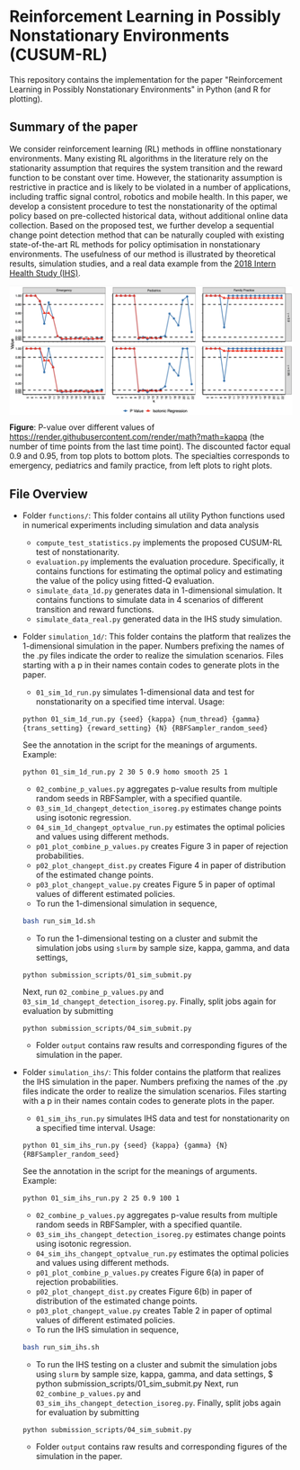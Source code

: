 # Reinforcement Learning in Possibly Nonstationary Environments (CUSUM-RL)

This repository contains the implementation for the paper "Reinforcement Learning in Possibly Nonstationary Environments" in Python (and R for plotting).


## Summary of the paper

We consider reinforcement learning (RL) methods in offline nonstationary environments. Many existing RL algorithms in the literature rely on the stationarity assumption that requires the system transition and the reward function to be constant over time. However, the stationarity assumption is restrictive in practice and is likely to be violated in a number of applications, including traffic signal control, robotics and mobile health. In this paper, we develop a consistent procedure to test the nonstationarity of the optimal policy based on pre-collected historical data, without additional online data collection. Based on the proposed test, we further develop a sequential change point detection method that can be naturally coupled with existing state-of-the-art RL methods for policy optimisation in nonstationary environments. The usefulness of our method is illustrated by theoretical results, simulation studies, and a real data example from the [2018 Intern Health Study (IHS)](https://www.srijan-sen-lab.com/intern-health-study).

<img align="center" src="data_pvalue.png" alt="drawing" width="1000">

**Figure**: P-value over different values of https://render.githubusercontent.com/render/math?math=kappa (the number of time points from the last time point). The discounted factor equal 0.9 and 0.95, from top plots to bottom plots. The specialties corresponds to emergency, pediatrics and family practice, from left plots to right plots.

## File Overview

- Folder `functions/`: This folder contains all utility Python functions used in numerical experiments including simulation and data analysis
    - `compute_test_statistics.py` implements the proposed CUSUM-RL test of nonstationarity.
    - `evaluation.py` implements the evaluation procedure. Specifically, it contains functions for estimating the optimal policy and estimating the value of the policy using fitted-Q evaluation.
    - `simulate_data_1d.py` generates data in 1-dimensional simulation. It contains functions to simulate data in 4 scenarios of different transition and reward functions.
    - `simulate_data_real.py` generated data in the IHS study simulation.

- Folder `simulation_1d/`: This folder contains the platform that realizes the 1-dimensional simulation in the paper. Numbers prefixing the names of the .py files indicate the order to realize the simulation scenarios. Files starting with a p in their names contain codes to generate plots in the paper. 
    - `01_sim_1d_run.py` simulates 1-dimensional data and test for nonstationarity on a specified time interval. Usage:
    ```console
    python 01_sim_1d_run.py {seed} {kappa} {num_thread} {gamma} {trans_setting} {reward_setting} {N} {RBFSampler_random_seed}
    ```
    See the annotation in the script for the meanings of arguments. Example:
    ```console
    python 01_sim_1d_run.py 2 30 5 0.9 homo smooth 25 1
    ```
    - `02_combine_p_values.py` aggregates p-value results from multiple random seeds in RBFSampler, with a specified quantile.
    - `03_sim_1d_changept_detection_isoreg.py` estimates change points using isotonic regression.
    - `04_sim_1d_changept_optvalue_run.py` estimates the optimal policies and values using different methods.
    - `p01_plot_combine_p_values.py` creates Figure 3 in paper of rejection probabilities. 
    - `p02_plot_changept_dist.py` creates Figure 4 in paper of distribution of the estimated change points.
    - `p03_plot_changept_value.py` creates Figure 5 in paper of optimal values of different estimated policies.
    - To run the 1-dimensional simulation in sequence, 
    ```sh
    bash run_sim_1d.sh
    ```
    - To run the 1-dimensional testing on a cluster and submit the simulation jobs using `slurm` by sample size, kappa, gamma, and data settings,
    ```console
    python submission_scripts/01_sim_submit.py
    ```
    Next, run `02_combine_p_values.py` and `03_sim_1d_changept_detection_isoreg.py`.
    Finally, split jobs again for evaluation by submitting
    ```console
    python submission_scripts/04_sim_submit.py
    ```
    - Folder `output` contains raw results and corresponding figures of the simulation in the paper.

- Folder `simulation_ihs/`: This folder contains the platform that realizes the IHS simulation in the paper. Numbers prefixing the names of the .py files indicate the order to realize the simulation scenarios. Files starting with a p in their names contain codes to generate plots in the paper. 
    - `01_sim_ihs_run.py` simulates IHS data and test for nonstationarity on a specified time interval. Usage:
    ```console
    python 01_sim_ihs_run.py {seed} {kappa} {gamma} {N} {RBFSampler_random_seed}
    ```
    See the annotation in the script for the meanings of arguments. Example:
    
    ```console
    python 01_sim_ihs_run.py 2 25 0.9 100 1
    ```
    - `02_combine_p_values.py` aggregates p-value results from multiple random seeds in RBFSampler, with a specified quantile.
    - `03_sim_ihs_changept_detection_isoreg.py` estimates change points using isotonic regression.
    - `04_sim_ihs_changept_optvalue_run.py` estimates the optimal policies and values using different methods.
    - `p01_plot_combine_p_values.py` creates Figure 6(a) in paper of rejection probabilities. 
    - `p02_plot_changept_dist.py` creates Figure 6(b) in paper of distribution of the estimated change points.
    - `p03_plot_changept_value.py` creates Table 2 in paper of optimal values of different estimated policies.
    - To run the IHS simulation in sequence, 
    ```sh
    bash run_sim_ihs.sh
    ```

    - To run the IHS testing on a cluster and submit the simulation jobs using `slurm` by sample size, kappa, gamma, and data settings,
    $ python submission_scripts/01_sim_submit.py
    Next, run `02_combine_p_values.py` and `03_sim_ihs_changept_detection_isoreg.py`.
    Finally, split jobs again for evaluation by submitting
    ```console
    python submission_scripts/04_sim_submit.py
    ```
    - Folder `output` contains raw results and corresponding figures of the simulation in the paper.

